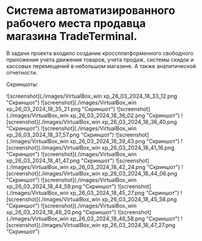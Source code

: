 # Система автоматизированного рабочего места продавца магазина TradeTerminal.

В задачи проекта входило создание кроссплатформенного свободного приложения учета движения товаров, учета продаж, системы скидок и кассовых перемещений в небольшом магазине. А также аналитической отчетности.

Скриншоты:

![screenshot](./images/VirtualBox_win xp_26_03_2024_18_33_12.png "Скриншот")
![screenshot](./images/VirtualBox_win xp_26_03_2024_18_35_21.png "Скриншот")
![screenshot](./images/VirtualBox_win xp_26_03_2024_18_36_02.png "Скриншот")
![screenshot](./images/VirtualBox_win xp_26_03_2024_18_36_40.png "Скриншот")
![screenshot](./images/VirtualBox_win xp_26_03_2024_18_37_57.png "Скриншот")
![screenshot](./images/VirtualBox_win xp_26_03_2024_18_39_43.png "Скриншот")
![screenshot](./images/VirtualBox_win xp_26_03_2024_18_41_16.png "Скриншот")
![screenshot](./images/VirtualBox_win xp_26_03_2024_18_41_47.png "Скриншот")
![screenshot](./images/VirtualBox_win xp_26_03_2024_18_42_24.png "Скриншот")
![screenshot](./images/VirtualBox_win xp_26_03_2024_18_44_06.png "Скриншот")
![screenshot](./images/VirtualBox_win xp_26_03_2024_18_44_59.png "Скриншот")
![screenshot](./images/VirtualBox_win xp_26_03_2024_18_45_27.png "Скриншот")
![screenshot](./images/VirtualBox_win xp_26_03_2024_18_45_58.png "Скриншот")
![screenshot](./images/VirtualBox_win xp_26_03_2024_18_46_20.png "Скриншот")
![screenshot](./images/VirtualBox_win xp_26_03_2024_18_46_58.png "Скриншот")
![screenshot](./images/VirtualBox_win xp_26_03_2024_18_47_27.png "Скриншот")
